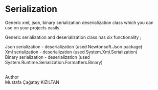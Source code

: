 # Serialization 
Generic xml, json, binary serialization deserialization class which you can use on your projects easily 

Generic serialization and deserialization class has six functionality ;

Json serialization - deserialization (used Newtonsoft.Json package) <br/>
Xml serialization - deserialization  (used System.Xml.Serialization)<br/>
Binary serialization - deserialization (used System.Runtime.Serialization.Formatters.Binary)<br/>

<br/>Author <br/> Mustafa Çağatay KIZILTAN
